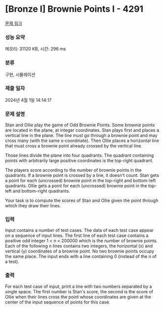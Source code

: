 # [Bronze I] Brownie Points I - 4291 

[문제 링크](https://www.acmicpc.net/problem/4291) 

### 성능 요약

메모리: 31120 KB, 시간: 296 ms

### 분류

구현, 시뮬레이션

### 제출 일자

2024년 4월 1일 14:14:17

### 문제 설명

<p>Stan and Ollie play the game of Odd Brownie Points. Some brownie points are located in the plane, at integer coordinates. Stan plays first and places a vertical line in the plane. The line must go through a brownie point and may cross many (with the same x-coordinate). Then Ollie places a horizontal line that must cross a brownie point already crossed by the vertical line.</p>

<p>Those lines divide the plane into four quadrants. The quadrant containing points with arbitrarily large positive coordinates is the top-right quadrant.</p>

<p>The players score according to the number of brownie points in the quadrants. If a brownie point is crossed by a line, it doesn't count. Stan gets a point for each (uncrossed) brownie point in the top-right and bottom-left quadrants. Ollie gets a point for each (uncrossed) brownie point in the top-left and bottom-right quadrants.</p>

<p>Your task is to compute the scores of Stan and Ollie given the point through which they draw their lines.</p>

### 입력 

 <p>Input contains a number of test cases. The data of each test case appear on a sequence of input lines. The first line of each test case contains a positive odd integer 1 < n < 200000 which is the number of brownie points. Each of the following n lines contains two integers, the horizontal (x) and vertical (y) coordinates of a brownie point. No two brownie points occupy the same place. The input ends with a line containing 0 (instead of the n of a test).</p>

### 출력 

 <p>For each test case of input, print a line with two numbers separated by a single space. The first number is Stan's score, the second is the score of Ollie when their lines cross the point whose coordinates are given at the center of the input sequence of points for this case.</p>

